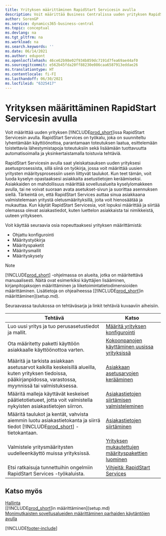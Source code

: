 ```yaml
---
title: Yrityksen määrittäminen RapidStart Servicesin avulla
description: Voit määrittää Business Centralissa uuden yrityksen RapidStart-palveluilla tuottavuuden parantamiseksi automatisoimalla ja yksinkertaistamalla toistuvia tehtäviä.
author: SorenGP
ms.service: dynamics365-business-central
ms.topic: conceptual
ms.devlang: na
ms.tgt_pltfrm: na
ms.workload: na
ms.search.keywords: ''
ms.date: 06/14/2021
ms.author: edupont
ms.openlocfilehash: 46ce62b98e02f934b859dc7191d7fea69ae44af0
ms.sourcegitcommit: e562b45fda20ff88230e086caa6587913eddae26
ms.translationtype: HT
ms.contentlocale: fi-FI
ms.lasthandoff: 06/30/2021
ms.locfileid: "6325417"
---
```

# <a name="setting-up-a-company-with-rapidstart-services"></a>Yrityksen määrittäminen RapidStart Servicesin avulla
Voit määrittää uuden yrityksen [!INCLUDE[prod_short](includes/prod_short.md)]issa RapidStart Servicesin avulla. RapidStart Services on työkalu, joka on suunniteltu lyhentämään käyttöönottoa, parantamaan toteutuksen laatua, esittelemään toistettavia lähestymistapoja toteutuksiin sekä lisäämään tuottavuutta automatisoimalla ja yksinkertaistamalla toistuvia tehtäviä.  

RapidStart Servicesin avulla saat yleiskatsauksen uuden yrityksesi asetusprosessista, sillä siinä on työkirja, jossa voit määrittää uusien yritysten määritysprosessiin usein liittyvät taulukot. Kun teet tämän, voit luoda kyselyn opastaaksesi asiakkaita asetustietojen keräämiseksi. Asiakkaiden on mahdollisuus määrittää sovellusalueita kyselylomakkeen avulla, tai ne voivat suoraan avata asetukset-sivun ja suorittaa asennuksen siellä. Tärkeintä on, että RapidStart Services auttaa sinua asiakkaana valmistelemaan yritystä oletusmäärityksillä, joita voit hienosäätää ja mukauttaa. Kun käytät RapidStart Servicesia, voit lopuksi määrittää ja siirtää olemassa olevat asiakastiedot, kuten luettelon asiakkaista tai nimikkeistä, uuteen yritykseen.

Voit käyttää seuraavia osia nopeuttaaksesi yrityksen määrittämistä:  

-   Ohjattu konfigurointi  
-   Määritystyökirja  
-   Määrityspaketit  
-   Määritysmallit  
-   Määrityskysely  

> [!Note]  
>  [!INCLUDE[prod_short](includes/prod_short.md)] -ohjelmassa on alueita, jotka on määritettävä manuaalisesti. Näitä ovat esimerkiksi käyttäjien lisääminen, kirjanpitojaksojen määrittäminen ja liiketoimintatietodimensioiden määrittäminen. Lisätietoja on ohjeaiheessa [[!INCLUDE[prod_short](includes/prod_short.md)]in määrittäminen](setup.md).

 Seuraavassa taulukossa on tehtäväsarja ja linkit tehtäviä kuvaaviin aiheisiin.

|**Tehtävä**|**Katso**|  
|------------|-------------|  
|Luo uusi yritys ja tuo perusasetustiedot ja mallit.|[Määritä yrityksen konfigurointi](admin-set-up-company-configuration.md)|  
|Ota määritetty paketti käyttöön asiakkaalle käyttöönottoa varten.|[Kokoonpanojen käyttäminen uusissa yrityksissä](admin-apply-configuration-to-new-companies.md)|
|Määritä ja tarkista asiakkaan asetusarvot kaikilla keskeisillä alueilla, kuten yrityksen tiedoissa, pääkirjanpidossa, varastossa, myynnissä tai valmistuksessa.|[Asiakkaan asetusarvojen kerääminen](admin-gather-customer-setup-values.md)|  
|Määritä malleja käyttävät keskeiset päätietotietueet, jotta voit valmistella nykyisten asiakastietojen siirron.|[Asiakastietojen siirtämisen valmisteleminen](admin-use-templates-to-prepare-customer-data-for-migration.md)|  
|Määritä taulukot ja kentät, vahvista aiemmin luotu asiakastietokanta ja siirrä tiedot [!INCLUDE[prod_short](includes/prod_short.md)] -tietokantaan.|[Asiakastietojen siirtäminen](admin-migrate-customer-data.md)|
|Valmistele yritysmääritysten uudelleenkäyttö muissa yrityksissä.|[Yrityksen mukautettujen määrityspakettien luominen](admin-how-to-create-custom-company-configuration-packages.md)|
|Etsi ratkaisuja tunnettuihin ongelmiin RapidStart Services -työkaluista.|[Vihjeitä: RapidStart Services](admin-tips-and-tricks-rapidstart-services.md)|  

## <a name="see-also"></a>Katso myös  
[Hallinta](admin-setup-and-administration.md)  
[[!INCLUDE[prod_short](includes/prod_short.md)]in määrittäminen](setup.md)  
[Monimutkaisten sovellusalueiden määrittäminen parhaiden käytäntöjen avulla](set-up-complex-application-areas-using-best-practices.md)   


[!INCLUDE[footer-include](includes/footer-banner.md)]